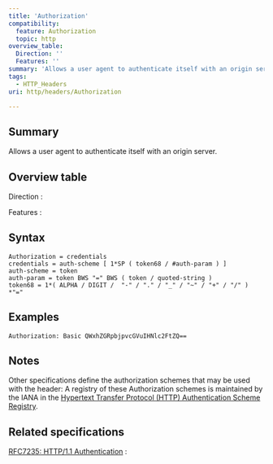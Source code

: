 ```yaml
---
title: 'Authorization'
compatibility:
  feature: Authorization
  topic: http
overview_table:
  Direction: ''
  Features: ''
summary: 'Allows a user agent to authenticate itself with an origin server.'
tags:
  - HTTP_Headers
uri: http/headers/Authorization

---
```

## Summary

Allows a user agent to authenticate itself with an origin server.

## Overview table

Direction
:

Features
:

## Syntax

    Authorization = credentials
    credentials = auth-scheme [ 1*SP ( token68 / #auth-param ) ]
    auth-scheme = token
    auth-param = token BWS "=" BWS ( token / quoted-string )
    token68 = 1*( ALPHA / DIGIT /  "-" / "." / "_" / "~" / "+" / "/" ) *"="

## Examples

```
Authorization: Basic QWxhZGRpbjpvcGVuIHNlc2FtZQ==
```

## Notes

Other specifications define the authorization schemes that may be used with the header: A registry of these Authorization schemes is maintained by the IANA in the [Hypertext Transfer Protocol (HTTP) Authentication Scheme Registry](http://www.iana.org/assignments/http-authschemes/http-authschemes.xhtml).

## Related specifications

[RFC7235: HTTP/1.1 Authentication](http://tools.ietf.org/html/rfc7235#section-4.2)
:

